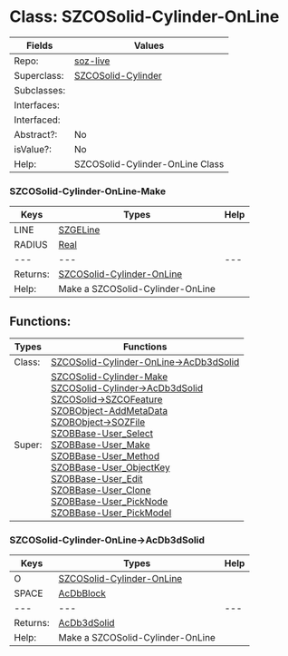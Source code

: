 
# Class:	SZCOSolid-Cylinder-OnLine

| Fields | Values |
| --------- | --------- |
| Repo: | [soz-live](/repos/soz-live.html) |
| Superclass: | [SZCOSolid-Cylinder](SZCOSolid-Cylinder.html) |
| Subclasses: |  |
| Interfaces: |  |
| Interfaced: |  |
| Abstract?: | No |
| isValue?: | No |
| Help: | SZCOSolid-Cylinder-OnLine Class |

### SZCOSolid-Cylinder-OnLine-Make

| Keys | Types | Help |
| --------- | --------- | --------- |
| LINE | [SZGELine](SZGELine.html) |  |
| RADIUS | [Real](Real.html) |  |
| --- | --- | --- |
| Returns: | [SZCOSolid-Cylinder-OnLine](SZCOSolid-Cylinder-OnLine.html) |
| Help: | Make a SZCOSolid-Cylinder-OnLine |


## Functions:

| Types | Functions |
| --------- | --------- |
| Class: | [SZCOSolid-Cylinder-OnLine->AcDb3dSolid](#SZCOSolid-Cylinder-OnLine->AcDb3dSolid) |
| Super: | [SZCOSolid-Cylinder-Make](SZCOSolid-Cylinder.html) <br> [SZCOSolid-Cylinder->AcDb3dSolid](SZCOSolid-Cylinder.html) <br> [SZCOSolid->SZCOFeature](SZCOSolid.html) <br> [SZOBObject-AddMetaData](SZOBObject.html) <br> [SZOBObject->SOZFile](SZOBObject.html) <br> [SZOBBase-User_Select](SZOBBase.html) <br> [SZOBBase-User_Make](SZOBBase.html) <br> [SZOBBase-User_Method](SZOBBase.html) <br> [SZOBBase-User_ObjectKey](SZOBBase.html) <br> [SZOBBase-User_Edit](SZOBBase.html) <br> [SZOBBase-User_Clone](SZOBBase.html) <br> [SZOBBase-User_PickNode](SZOBBase.html) <br> [SZOBBase-User_PickModel](SZOBBase.html) |


### SZCOSolid-Cylinder-OnLine->AcDb3dSolid

| Keys | Types | Help |
| --------- | --------- | --------- |
| O | [SZCOSolid-Cylinder-OnLine](SZCOSolid-Cylinder-OnLine.html) |  |
| SPACE | [AcDbBlock](AcDbBlock.html) |  |
| --- | --- | --- |
| Returns: | [AcDb3dSolid](AcDb3dSolid.html) |
| Help: | Make a SZCOSolid-Cylinder-OnLine |

